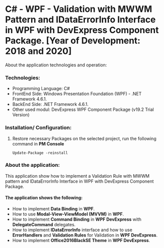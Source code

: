 # C# - WPF - Validation with MWWM Pattern and IDataErrorInfo Interface in WPF with DevExpress Component Package. [Year of Development: 2018 and 2020]

About the application technologies and operation:

### Technologies:
- Programming Language: C#
- FrontEnd Side: Windows Presentation Foundation (WPF) - .NET Framework 4.6.1.
- BackEnd Side: .NET Framework 4.6.1.
- Other used modul: DevExpress WPF Component Package (v19.2 Trial Version)

### Installation/ Configuration:

1. Restore necessary Packages on the selected project, run the following command in **PM Console**

   ```
   Update-Package -reinstall
   ```
     
### About the application:

This application show how to implement a Validation Rule with MWWM pattern and IDataErrorInfo Interface in WPF with DevExpress Component Package.

#### The application shows the following:
- How to implement **Data Binding** in **WPF**.
- How to use **Modal-View-ViewModel (MVVM)** in **WPF**.
- How to implement **Command Binding** in **WPF DevExpress** with **DelegateCommand** delegates.
- How to implement **IDataErrorInfo** interface and how to use **ErrorHandlers** and **Validation Rules** for Validation in **WPF DevExpress**.
- How to implement **Office2016BlackSE Theme** in **WPF DevExpress**.

